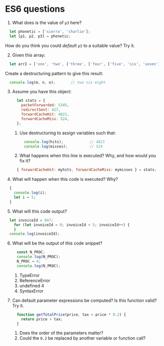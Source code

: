 # ES6 questions

1. What does is the value of `p3` here?

  ```js
    let phonetic = ['sierra', 'charlie'];
    let [p1, p2, p3] = phonetic;
  ```

   How do you think you could _default_ `p3` to a suitable value?
   Try it.

2. Given this array:

  ```js
    let arr2 = ['one', 'two', ['three', ['four', ['five', 'six', 'seven']], 'eight']];
  ```

   Create a destructuring pattern to give this result:

  ```js
    console.log(m, n, o);       // two six eight
  ```

3. Assume you have this object:

      ```js
        let stats = {
          packetForwarded: 5345,
          redirectSent: 427,
          forwardCacheHit: 4821,
          forwardCacheMiss: 524,
        };
      ```

   1. Use destructuring to assign variables such that:

      ```js
        console.log(hits);            // 4821
        console.log(misses);          // 524
      ```

    2. What happens when this line is executed? Why, and how would you fix it?

      ```js
        { forwardCacheHit: myhits, forwardCacheMiss: mymisses } = stats;
      ```

4. What will happen when this code is executed? Why?

  ```js
    {
      console.log(i);
      let i = 5;
    }
  ```

5. What will this code output?

  ```js
    let invoiceId = 647;
      for (let invoiceId = 0; invoiceId < 5; invoiceId++) {
      }
    console.log(invoiceId);
  ```

6. What will be the output of this code snippet?

    ```js
      const N_PROC;
      console.log(N_PROC);
      N_PROC = 4;
      console.log(N_PROC);
    ```

    1. TypeError
    2. ReferenceError
    3. undefined 4
    4. SyntaxError

7. Can default parameter expressions be computed? Is this function valid? Try it.

    ```js
      function getTotalPrice(price, tax = price * 0.2) {
        return price + tax;
      }
    ```

    1. Does the order of the parameters matter?
    2. Could the `0.2` be replaced by another variable or function call?